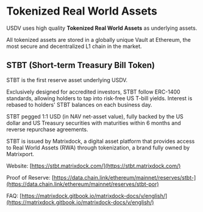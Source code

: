 # Tokenized Real World Assets

USDV uses high quality **Tokenized Real World Assets** as underlying assets.&#x20;

All tokenized assets are stored in a globally unique Vault at Ethereum, the most secure and decentralized L1 chain in the market.

## STBT (Short-term Treasury Bill Token)

STBT is the first reserve asset underlying USDV.

Exclusively designed for accredited investors, STBT follow ERC-1400 standards, allowing holders to tap into risk-free US T-bill yields. Interest is rebased to holders' STBT balances on each business day.

STBT pegged 1:1 USD (in NAV net-asset value), fully backed by the US dollar and US Treasury securities with maturities within 6 months and reverse repurchase agreements.

STBT is issued by Matrixdock, a digital asset platform that provides access to Real World Assets (RWA) through tokenization, a brand fully owned by Matrixport.



Website: [https://stbt.matrixdock.com/](https://stbt.matrixdock.com/)

Proof of Reserve: [https://data.chain.link/ethereum/mainnet/reserves/stbt-](https://data.chain.link/ethereum/mainnet/reserves/stbt-por)

FAQ: [https://matrixdock.gitbook.io/matrixdock-docs/v/english/](https://matrixdock.gitbook.io/matrixdock-docs/v/english/)
